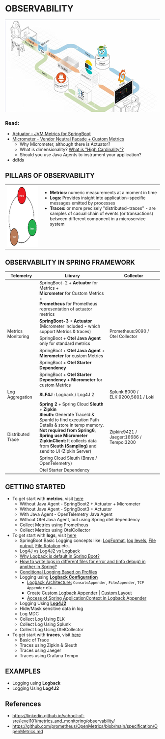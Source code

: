 # OBSERVABILITY
<img src="images/observability.jpg" width="600" height="300">


### Read:
- [Actuator - JVM Metrics for SpringBoot](https://github.com/arpangroup/observability/tree/main/01-metrics-with-actuator)
- [Micrometer - Vendor Neutral Facade + Custom Metrics](https://github.com/arpangroup/observability/tree/main/02-metrics-with-micrometer)
  - Why Micrometer, although there is Actuator?
  - What is dimensionality? [What is "High Cardinality"?](https://github.com/arpangroup/observability/tree/main/02-metrics-with-micrometer#51-what-is-high-cardinality)
  - Should you use Java Agents to instrument your application?
- ddfds

## PILLARS OF OBSERVABILITY


<table style="border: none; width: 100%; ">
  <tr style="border: none">
    <td style="border: none"><img width="380" height="200" src="images/observability_pillars.jpg"></td>
    <td style="border: none; vertical-align: top">
        <ul>
            <li><b>Metrics: </b> numeric measurements at a moment in time</li>
            <li><b>Logs: </b> Provides insight into application-specific messages emitted by processes</li>
            <li><b>Traces:  </b>or more precisely "distributed-traces" - are samples of casual chain of events (or transactions) between different component in a microservice system </li>
        </ul>
    </td>
  </tr>
 </table>


## OBSERVABILITY IN SPRING FRAMEWORK
<table>
    <thead>
        <tr>
            <th>Telemetry</th>
            <th>Library</th>
            <th>Collector</th>
        </tr>
    </thead>
    <tbody>
        <tr>
            <td rowspan=6>Metrics Monitoring</td>
            <td rowspan=1>
                SpringBoot-2 + <b>Actuator</b> for Metrics + 
                <br/><b>Micrometer</b> for Custom Metrics +
                <br/><b>Prometheus</b> for Prometheus representation of actuator metrics
            <td rowspan=6>Prometheus:9090 / Otel Collector</td>
        </tr>
        <tr>
            <td rowspan=1><b>SpringBoot-3 + Actuator </b>(Micrometer included - which support Metrics & traces)</td>
        </tr>
        <tr>
            <td rowspan=1>SpringBoot + <b>Otel Java Agent</b> only for standard metrics</td>
        </tr>
        <tr>
            <td rowspan=1>SpringBoot + <b>Otel Java Agent</b> + <b>Micrometer</b> for custom Metrics</td>
        </tr>
        <tr>
            <td rowspan=1>SpringBoot + <b>Otel Starter Dependency</b></td>
        </tr>
        <tr>
            <td rowspan=1>SpringBoot + <b>Otel Starter Dependency + Micrometer </b> for custom Metrics</td>
        </tr>
        <tr>
            <td>Log Aggregation</td>
            <td> <b>SLF4J</b> : Logback / Log4J 2 </td>
            <td>
                Splunk:8000 / ELK:9200,5601 / Loki
            </td>
        </tr>
        <tr>
            <td rowspan=3>Distributed Trace</td>
            <td>
                <b>Spring 2</b> + Spring Cloud <b>Sleuth</b> + <b>Zipkin</b>
                <br/> <b>Sleuth:</b> Generate TraceId & SpanId to find execution Path Details & store in temp memory.
                <br/><b>Not required from Spring6, Spring use Micrometer</b>
                <br/><b>ZipkinClient:</b> It collects data from <b>Sleuth (Sampling) </b> and send to UI (Zipkin Server)
            </td>
            <td rowspan=3>Zipkin:9421 / Jaeger:16686 / Tempo:3200</td>
        </tr>
        <tr>
            <td>Spring Cloud Sleuth (Brave / OpenTelemetry)</td>
        </tr>
        <tr>
            <td>Otel Starter Dependency</td>
        </tr>
    </tbody>
</table>


## GETTING STARTED
- To get start with **metrics**, visit [here]()
  - Without Java Agent - SpringBoot2 + Actuator + Micrometer
  - Without Java Agent - SpringBoot3 + Actuator
  - With Java Agent - OpenTelemetry Java Agent
  - Without Otel Java Agent, but using Spring otel dependency
  - Collect Metrics using Prometheus
  - Collect Metrics using OtelCollector
- To get start with **logs**, visit [here](https://github.com/arpangroup/observability/tree/otel-collector-with-log/00-logging#logging-in-springboot)
  - SpringBoot Basic Logging concepts like: [LogFormat](https://github.com/arpangroup/observability/tree/otel-collector-with-log/00-logging#log-format), [log levels](https://github.com/arpangroup/observability/blob/otel-collector-with-log/00-logging/README-log-level.md), [File output](https://github.com/arpangroup/observability/tree/otel-collector-with-log/00-logging#file-output), [File Rotation](https://github.com/arpangroup/observability/tree/otel-collector-with-log/00-logging#file-rotation) etc...
  - [Log4J vs Log4J2 vs Logback](https://github.com/arpangroup/observability/tree/otel-collector-with-log/00-logging#log4j-vs-log4j2-vs-logback)
  - [Why Logback is default in Spring Boot?](https://stackoverflow.com/questions/55684592/why-is-logback-the-default-logging-framework-in-spring-boot)
  - [How to write logs in different files for error and (info debug) in another in Spring?](https://github.com/arpangroup/observability/blob/main/00-logging/README-logback.md#different-files-for-error-and-debug-logs)
  - [Conditional Logging Based on Profiles](https://github.com/arpangroup/observability/blob/main/00-logging/README-logback.md#conditional-logging-based-on-profiles)
  - Logging using **[Logback Configuration](https://github.com/arpangroup/observability/blob/main/00-logging/README-logback.md)**
    - [Logback Architecture:](https://github.com/arpangroup/observability/blob/main/00-logging/README-logback-architecture.md) `ConsoleAppender`, `FileAppender`, `TCP Appender` etc...
    - Create [Custom Logback Appender](https://github.com/arpangroup/observability/blob/main/00-logging/README-logback-architecture.md#creating-a-custom-logback-appender) | [Custom Layout](https://github.com/arpangroup/observability/blob/main/00-logging/README-logback-architecture.md#writing-your-own-custom-layout)
    - [Access of Spring ApplicationContext in Logback Appender](https://github.com/arpangroup/observability/blob/main/00-logging/README-logback-access-context.md#access-to-spring-applicationcontext-from-a-custom-logback-appenderhow-to-call-a-spring-bean-from-a-custom-logback-appender-class)
  - Logging Using **[Log4J2](https://github.com/arpangroup/observability/blob/main/00-logging/README-log4j.md)**
  - Hide/Mask sensitive data in log 
  - Log MDC
  - Collect Log Using ELK
  - Collect Log Using Splunk
  - Collect Log Using OtelCollector
- To get start with **traces**, visit [here]()
  - Basic of Trace
  - Traces using Zipkin & Sleuth
  - Traces using Jaeger
  - Traces using Grafana Tempo 


## EXAMPLES
 - Logging using **Logback**
 - Logging Using **Log4J2**

## References
- https://linkedin.github.io/school-of-sre/level101/metrics_and_monitoring/observability/
- https://github.com/prometheus/OpenMetrics/blob/main/specification/OpenMetrics.md



